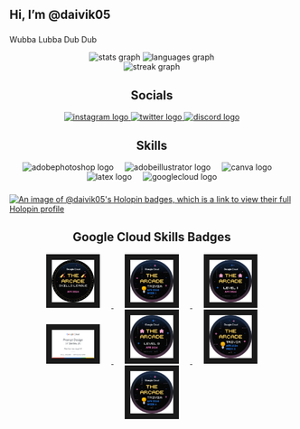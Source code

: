  
 <h2 align="left">Hi, I’m @daivik05</h2>

###
 Wubba Lubba Dub Dub
<div align="center">
  <img src="https://github-readme-stats.vercel.app/api?username=daivik05&hide_title=false&hide_rank=false&show_icons=true&include_all_commits=true&count_private=true&disable_animations=false&theme=dracula&locale=en&hide_border=false" height="150" alt="stats graph"  />
  <img src="https://github-readme-stats.vercel.app/api/top-langs?username=daivik05&locale=en&hide_title=false&layout=compact&card_width=320&langs_count=5&theme=dracula&hide_border=false" height="150" alt="languages graph"  />
</div>

<div align="center">
  <img src="https://streak-stats.demolab.com?user=daivik05&locale=en&mode=daily&theme=dark&hide_border=false&border_radius=5&order=3" height="220" alt="streak graph"  />
</div>


 <h2 align="center"><b>Socials</b></h2>
<div align="center">
  <a href="https://www.instagram.com/astropashz?igsh=MWxsc3kyZzRlMjVnMg==" target="_blank">
    <img src="https://raw.githubusercontent.com/maurodesouza/profile-readme-generator/master/src/assets/icons/social/instagram/default.svg" width="52" height="40" alt="instagram logo"  />
  </a>
  <a href="https://twitter.com/astropashz" target="_blank">
    <img src="https://raw.githubusercontent.com/maurodesouza/profile-readme-generator/master/src/assets/icons/social/twitter/default.svg" width="52" height="40" alt="twitter logo"  />
  </a>
  <a href="https://discord.com/invite/KzFGpQyY" target="_blank">
    <img src="https://raw.githubusercontent.com/maurodesouza/profile-readme-generator/master/src/assets/icons/social/discord/default.svg" width="52" height="40" alt="discord logo"  />
  </a>
</div>
 <h2 align="center"><b>Skills </b></h2>
<div align="center">
  <img src="https://skillicons.dev/icons?i=ps" height="40" alt="adobephotoshop logo"  />
  <img width="12" />
  <img src="https://skillicons.dev/icons?i=ai" height="40" alt="adobeillustrator logo"  />
  <img width="12" />
  <img src="https://cdn.jsdelivr.net/gh/devicons/devicon/icons/canva/canva-original.svg" height="40" alt="canva logo"  />
  <img width="12" />
  <img src="https://cdn.jsdelivr.net/gh/devicons/devicon/icons/latex/latex-original.svg" height="40" alt="latex logo"  />
  <img width="12" />
  <img src="https://skillicons.dev/icons?i=gcp" height="40" alt="googlecloud logo"  />
</div>

###
###

###


 
 [![An image of @daivik05's Holopin badges, which is a link to view their full Holopin profile](https://holopin.me/daivik05)](https://holopin.io/@daivik05)



<!---
daivik05/daivik05 is a ✨ special ✨ repository because its `README.md` (this file) appears on your GitHub profile.
You can click the Preview link to take a look at your changes.
--->
<h3 align="center">
  
   <h2 align="center"><b>Google Cloud Skills Badges</b></h2>
</h3>
<p align="center"> 
  <a href="https://www.cloudskillsboost.google/public_profiles/9fd03224-8f0c-4520-a0d8-d577160a9c57/badges/8769837" target="_blank"> <img src="assets/arcade/1yivgmZ_PLpKqFieT5FzKgDpKyRthV0_yJ1GxTxHzDQ=.png" width="15%" height="15%" border="10" hspace="20"/> </a>
 <a href="https://www.cloudskillsboost.google/public_profiles/9fd03224-8f0c-4520-a0d8-d577160a9c57/badges/8688296" target="_blank"> <img src="assets/arcade/Ii57_Q2vjXWK1mlazRWJI09Q++FvSEbH+DkI9wmzVJs=.png" width="15%" height="15%" border="10" hspace="20"/> </a>
 <a href="https://www.cloudskillsboost.google/public_profiles/9fd03224-8f0c-4520-a0d8-d577160a9c57/badges/8756128" target="_blank"> <img src="assets/arcade/SBRoWqp3WocfiSze7uZCrztoZ4fRQSOoZikjtL+P0yY=.png" width="15%" height="15%" border="10" hspace="20"/> </a>
  <a href="https://www.cloudskillsboost.google/public_profiles/9fd03224-8f0c-4520-a0d8-d577160a9c57/badges/8372492" target="_blank"> <img src="assets/skills/GDVGByqhjlVp6OOvMLuEfCXvSAFBh33BQ2IvLZFaO6A=.png" width="15%" height="15%" border="10" hspace="20"/> </a>
  <a href="https://www.cloudskillsboost.google/public_profiles/9fd03224-8f0c-4520-a0d8-d577160a9c57/badges/8762809" target="_blank"> <img src="assets/arcade/VIPYbrUiynSFkesVAQKHniGW5LZ0zGEzGruO6icgf1k=.png" width="15%" height="15%" border="10" hspace="20"/> </a>
 <a href="https://www.cloudskillsboost.google/public_profiles/9fd03224-8f0c-4520-a0d8-d577160a9c57/badges/8742111" target="_blank"> <img src="assets/arcade/RF0vjMxwLUVxx5sNkTtCUzYx72kpKRsdnaEGQ05Ioi8=.png" width="15%" height="15%" border="10" hspace="20"/> </a>
 <a href="https://www.cloudskillsboost.google/public_profiles/9fd03224-8f0c-4520-a0d8-d577160a9c57/badges/8762382" target="_blank"> <img src="assets/arcade/B1Y43FIXcZoBldVQ6BOeeNOiNa51Au8+0uaelglwxME=.png" width="15%" height="15%" border="10" hspace="20"/> </a>
</p>








